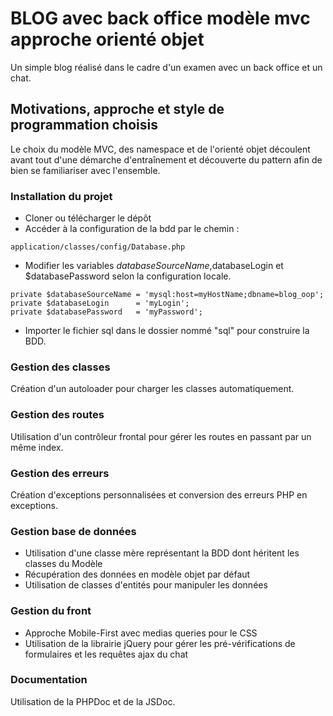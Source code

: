 ﻿# BLOG avec back office modèle mvc approche orienté objet

Un simple blog réalisé dans le cadre d'un examen avec un back office et un chat.

## Motivations, approche et style de programmation choisis
 Le choix du modèle MVC, des namespace et de l'orienté objet découlent avant tout d'une démarche d'entraînement et découverte du pattern afin de bien se familiariser avec l'ensemble.

 ### Installation du projet
* Cloner ou télécharger le dépôt 
* Accéder à la configuration de la bdd par le chemin : 
```
application/classes/config/Database.php 
```
* Modifier les variables $databaseSourceName,$databaseLogin et $databasePassword selon la configuration locale.
```
private $databaseSourceName = 'mysql:host=myHostName;dbname=blog_oop';
private $databaseLogin      = 'myLogin';
private $databasePassword   = 'myPassword';
```
* Importer le fichier sql dans le dossier nommé "sql" pour construire la BDD.

### Gestion des classes
Création d'un autoloader pour charger les classes automatiquement.

### Gestion des routes
Utilisation d'un contrôleur frontal pour gérer les routes en passant par un même index.

### Gestion des erreurs
Création d'exceptions personnalisées et conversion des erreurs PHP en exceptions.

### Gestion base de données
* Utilisation d'une classe mère représentant la BDD dont héritent les classes du Modèle
* Récupération des données en modèle objet par défaut
* Utilisation de classes d'entités pour manipuler les données

### Gestion du front
* Approche Mobile-First avec medias queries pour le CSS
* Utilisation de la librairie jQuery pour gérer les pré-vérifications de formulaires et les requêtes ajax du chat

### Documentation
Utilisation de la PHPDoc et de la JSDoc.


